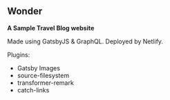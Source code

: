 ## Wonder

**A Sample Travel Blog website**

Made using GatsbyJS & GraphQL. Deployed by Netlify.

Plugins:

- Gatsby Images
- source-filesystem
- transformer-remark
- catch-links
